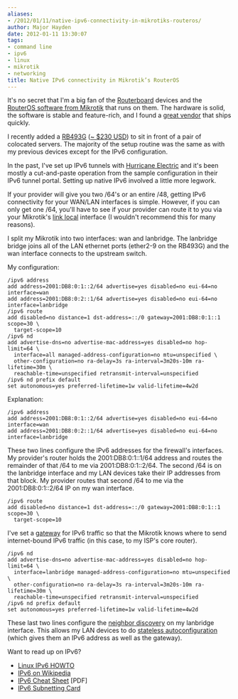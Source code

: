 ```yaml
---
aliases:
- /2012/01/11/native-ipv6-connectivity-in-mikrotiks-routeros/
author: Major Hayden
date: 2012-01-11 13:30:07
tags:
- command line
- ipv6
- linux
- mikrotik
- networking
title: Native IPv6 connectivity in Mikrotik’s RouterOS
---
```


It's no secret that I'm a big fan of the [Routerboard][1] devices and the [RouterOS software from Mikrotik][2] that runs on them. The hardware is solid, the software is stable and feature-rich, and I found a [great vendor][3] that ships quickly.

I recently added a [RB493G][4] ([~ $230 USD][5]) to sit in front of a pair of colocated servers. The majority of the setup routine was the same as with my previous devices except for the IPv6 configuration.

In the past, I've set up IPv6 tunnels with [Hurricane Electric][6] and it's been mostly a cut-and-paste operation from the sample configuration in their IPv6 tunnel portal. Setting up native IPv6 involved a little more legwork.

If your provider will give you two /64's or an entire /48, getting IPv6 connectivity for your WAN/LAN interfaces is simple. However, if you can only get one /64, you'll have to see if your provider can route it to you via your Mikrotik's [link local][7] interface (I wouldn't recommend this for many reasons).

I split my Mikrotik into two interfaces: wan and lanbridge. The lanbridge bridge joins all of the LAN ethernet ports (ether2-9 on the RB493G) and the wan interface connects to the upstream switch.

My configuration:

```
/ipv6 address
add address=2001:DB8:0:1::2/64 advertise=yes disabled=no eui-64=no interface=wan
add address=2001:DB8:0:2::1/64 advertise=yes disabled=no eui-64=no interface=lanbridge
/ipv6 route
add disabled=no distance=1 dst-address=::/0 gateway=2001:DB8:0:1::1 scope=30 \
  target-scope=10
/ipv6 nd
add advertise-dns=no advertise-mac-address=yes disabled=no hop-limit=64 \
  interface=all managed-address-configuration=no mtu=unspecified \
  other-configuration=no ra-delay=3s ra-interval=3m20s-10m ra-lifetime=30m \
  reachable-time=unspecified retransmit-interval=unspecified
/ipv6 nd prefix default
set autonomous=yes preferred-lifetime=1w valid-lifetime=4w2d
```


Explanation:

```
/ipv6 address
add address=2001:DB8:0:1::2/64 advertise=yes disabled=no eui-64=no interface=wan
add address=2001:DB8:0:2::1/64 advertise=yes disabled=no eui-64=no interface=lanbridge
```


These two lines configure the IPv6 addresses for the firewall's interfaces. My provider's router holds the 2001:DB8:0:1::1/64 address and routes the remainder of that /64 to me via 2001:DB8:0:1::2/64. The second /64 is on the lanbridge interface and my LAN devices take their IP addresses from that block. My provider routes that second /64 to me via the 2001:DB8:0:1::2/64 IP on my wan interface.

```
/ipv6 route
add disabled=no distance=1 dst-address=::/0 gateway=2001:DB8:0:1::1 scope=30 \
  target-scope=10
```


I've set a [gateway][8] for IPv6 traffic so that the Mikrotik knows where to send internet-bound IPv6 traffic (in this case, to my ISP's core router).

```
/ipv6 nd
add advertise-dns=no advertise-mac-address=yes disabled=no hop-limit=64 \
  interface=lanbridge managed-address-configuration=no mtu=unspecified \
  other-configuration=no ra-delay=3s ra-interval=3m20s-10m ra-lifetime=30m \
  reachable-time=unspecified retransmit-interval=unspecified
/ipv6 nd prefix default
set autonomous=yes preferred-lifetime=1w valid-lifetime=4w2d
```


These last two lines configure the [neighbor discovery][9] on my lanbridge interface. This allows my LAN devices to do [stateless autoconfiguration][10] (which gives them an IPv6 address as well as the gateway).

Want to read up on IPv6?

  * [Linux IPv6 HOWTO][11]
  * [IPv6 on Wikipedia][12]
  * [IPv6 Cheat Sheet][13] [PDF]
  * [IPv6 Subnetting Card][14]

 [1]: http://routerboard.com/
 [2]: http://www.mikrotik.com/software.html
 [3]: http://www.roc-noc.com/
 [4]: http://routerboard.com/RB493G
 [5]: http://www.roc-noc.com/mikrotik/routerboard/rb493g-complete.html
 [6]: http://ipv6.he.net/
 [7]: http://en.wikipedia.org/wiki/Link-local_address#IPv6
 [8]: http://tldp.org/HOWTO/html_single/Linux+IPv6-HOWTO/#AEN1083
 [9]: http://en.wikipedia.org/wiki/Neighbor_Discovery_Protocol
 [10]: http://en.wikipedia.org/wiki/IPv6#Stateless_address_autoconfiguration_.28SLAAC.29
 [11]: http://tldp.org/HOWTO/html_single/Linux+IPv6-HOWTO/
 [12]: http://en.wikipedia.org/wiki/IPv6
 [13]: http://www.roesen.org/files/ipv6_cheat_sheet.pdf
 [14]: http://www.ripe.net/lir-services/resource-management/number-resources/ipv6/ipv6-subnetting-card